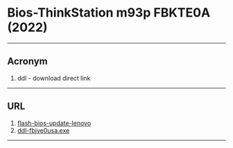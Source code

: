 # Bios-ThinkStation m93p FBKTE0A (2022)

---

## Acronym
1. ddl - download direct link

---

## URL
1. [flash-bios-update-lenovo](https://support.lenovo.com/ca/en/downloads/ds035753-flash-bios-update-thinkcentre-e93-m73p-m83-m93-m93p-thinkstation-e32-p300)
2. [ddl-fbjye0usa.exe](https://download.lenovo.com/pccbbs/thinkcentre_bios/fbjye0usa.exe)

---

## 
